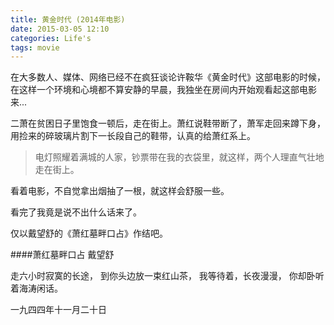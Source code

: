 ```yaml
---
title: 黄金时代 (2014年电影)
date: 2015-03-05 12:10
categories: Life's
tags: movie
---
```


在大多数人、媒体、网络已经不在疯狂谈论许鞍华《黄金时代》这部电影的时候，在这样一个环境和心境都不算安静的早晨，我独坐在房间内开始观看起这部电影来... 

二萧在贫困日子里饱食一顿后，走在街上。萧红说鞋带断了，萧军走回来蹲下身，用捡来的碎玻璃片割下一长段自己的鞋带，认真的给萧红系上。

> 电灯照耀着满城的人家，钞票带在我的衣袋里，就这样，两个人理直气壮地走在街上。 

看着电影，不自觉拿出烟抽了一根，就这样会舒服一些。

看完了我竟是说不出什么话来了。 

仅以戴望舒的《萧红墓畔口占》作结吧。

####萧红墓畔口占 
戴望舒 

走六小时寂寞的长途， 
到你头边放一束红山茶， 
我等待着，长夜漫漫， 
你却卧听着海涛闲话。 

一九四四年十一月二十日